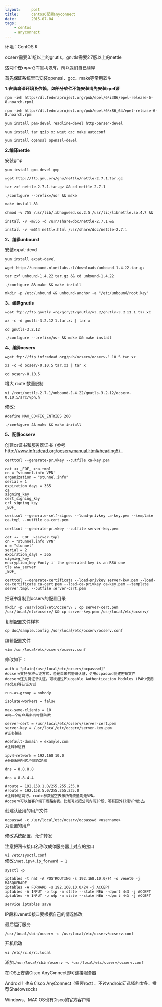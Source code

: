```yaml
---
layout:     post
title:      centos6配置anyconnect
date:       2015-07-04
tags:
    - centos
    - anyconnect
---
```

环境：CentOS 6

ocserv需要3.1版以上的gnutls，gnutls需要2.7版以上的nettle

这两个在repo仓库里均没有，所以我们自己编译

首先保证系统里已安装openssl、gcc、make等常用软件

**1.安装编译环境及依赖，如部分软件不能安装请先安装epel源**

`rpm -ivh http://dl.fedoraproject.org/pub/epel/6/i386/epel-release-6-8.noarch.rpm1`

`rpm -ivh http://dl.fedoraproject.org/pub/epel/6/x86_64/epel-release-6-8.noarch.rpm`

`yum install pam-devel readline-devel http-parser-devel`

`yum install tar gzip xz wget gcc make autoconf `

`yum install openssl openssl-devel`

**2.编译nettle**

安装gmp

`yum install gmp-devel gmp`

`wget http://ftp.gnu.org/gnu/nettle/nettle-2.7.1.tar.gz`

`tar zxf nettle-2.7.1.tar.gz && cd nettle-2.7.1`

`./configure --prefix=/usr && make`

`make install &&`

`chmod -v 755 /usr/lib/libhogweed.so.2.5 /usr/lib/libnettle.so.4.7 &&`

`install -v -m755 -d /usr/share/doc/nettle-2.7.1 &&`

`install -v -m644 nettle.html /usr/share/doc/nettle-2.7.1`

**2、编译unbound**

安装expat-devel

`yum install expat-devel`

`wget http://unbound.nlnetlabs.nl/downloads/unbound-1.4.22.tar.gz`

`tar zxf unbound-1.4.22.tar.gz && cd unbound-1.4.22`

`./configure && make && make install`

`mkdir -p /etc/unbound && unbound-anchor -a "/etc/unbound/root.key"`

**3、编译gnutls**

`wget ftp://ftp.gnutls.org/gcrypt/gnutls/v3.2/gnutls-3.2.12.1.tar.xz`

`xz -c -d gnutls-3.2.12.1.tar.xz | tar x`

`cd gnutls-3.2.12`

`./configure --prefix=/usr && make && make install`

**4、编译ocserv**

`wget ftp://ftp.infradead.org/pub/ocserv/ocserv-0.10.5.tar.xz`

`xz -c -d ocserv-0.10.5.tar.xz | tar x`

`cd ocserv-0.10.5`

增大 route 数量限制

`vi /root/nettle-2.7.1/unbound-1.4.22/gnutls-3.2.12/ocserv-0.10.5/src/vpn.h`

修改:

`#define MAX_CONFIG_ENTRIES 200`


`./configure && make && make install`

**5、配置ocserv**

创建ca证书和服务器证书（参考http://www.infradead.org/ocserv/manual.html#heading5）

`certtool --generate-privkey --outfile ca-key.pem`

`cat << _EOF_ >ca.tmpl`  
`cn = "stunnel.info VPN"`  
`organization = "stunnel.info"`  
`serial = 1`  
`expiration_days = 365`  
`ca`  
`signing_key`  
`cert_signing_key`  
`crl_signing_key`  
`_EOF_`  

`certtool --generate-self-signed --load-privkey ca-key.pem --template ca.tmpl --outfile ca-cert.pem`

`certtool --generate-privkey --outfile server-key.pem`

`cat << _EOF_ >server.tmpl`  
`cn = "stunnel.info VPN"`  
`o = "stunnel"`  
`serial = 2`  
`expiration_days = 365`  
`signing_key`  
`encryption_key #only if the generated key is an RSA one`  
`tls_www_server`  
`_EOF_`

`certtool --generate-certificate --load-privkey server-key.pem --load-ca-certificate ca-cert.pem --load-ca-privkey ca-key.pem --template server.tmpl --outfile server-cert.pem`

把证书复制到ocserv的配置目录

`mkdir -p /usr/local/etc/ocserv/ ; cp server-cert.pem /usr/local/etc/ocserv/ && cp server-key.pem /usr/local/etc/ocserv/`

复制配置文件样本

`cp doc/sample.config /usr/local/etc/ocserv/ocserv.conf`

编辑配置文件

`vim /usr/local/etc/ocserv/ocserv.conf`

修改如下：

`auth = "plain[/usr/local/etc/ocserv/ocpasswd]"`  
`#ocserv支持多种认证方式，这是自带的密码认证，使用ocpasswd创建密码文件`  
`#ocserv还支持证书认证，可以通过Pluggable Authentication Modules (PAM)使用radius等认证方式`  

`run-as-group = nobody`

`isolate-workers = false `

`max-same-clients = 10`  
`#同一个用户最多同时登陆数`  

`server-cert = /usr/local/etc/ocserv/server-cert.pem`  
`server-key = /usr/local/etc/ocserv/server-key.pem`  
`#证书路径`  

`#default-domain = example.com`  
`#注释掉这行`  

`ipv4-network = 192.168.10.0`  
`#分配给VPN客户端的IP段`  

`dns = 8.8.8.8`

`dns = 8.8.4.4`

`#route = 192.168.1.0/255.255.255.0`  
`#route = 192.168.5.0/255.255.255.0`  
`#注释掉这两行。route参数留空表示所有流量均走VPN。`  
`#ocserv可以给客户端下发路由表。比如可以把公司内网IP段、所有国外IP走VPN出去。`  

创建认证用的用户文件

`ocpasswd -c /usr/local/etc/ocserv/ocpasswd <username>`  
<username>为设置的用户

修改系统配置，允许转发

注意把网卡接口名称改成你服务器上对应的接口  

`vi /etc/sysctl.conf`  
修改:`/net.ipv4.ip_forward = 1`  

`sysctl -p`

`iptables -t nat -A POSTROUTING -s 192.168.10.0/24 -o venet0 -j MASQUERADE`  
`iptables -A FORWARD -s 192.168.10.0/24 -j ACCEPT`  
`iptables -A INPUT -p tcp -m state --state NEW --dport 443 -j ACCEPT`  
`iptables -A INPUT -p udp -m state --state NEW --dport 443 -j ACCEPT`  

`service iptables save`

IP段和venet0接口要根据自己的情况修改

最后运行服务

`/usr/local/sbin/ocserv -c /usr/local/etc/ocserv/ocserv.conf`

开机启动

`vi /etc/rc.d/rc.local `

添加:`/usr/local/sbin/ocserv -c /usr/local/etc/ocserv/ocserv.conf`

在iOS上安装Cisco AnyConnect即可连接服务器

Android上也有Cisco AnyConnect（需要root），不过Android可选择的太多，推荐Shadowsocks

Windows、MAC OS也有Cisco的官方客户端
